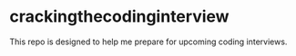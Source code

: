 # crackingthecodinginterview
This repo is designed to help me prepare for upcoming coding interviews.
